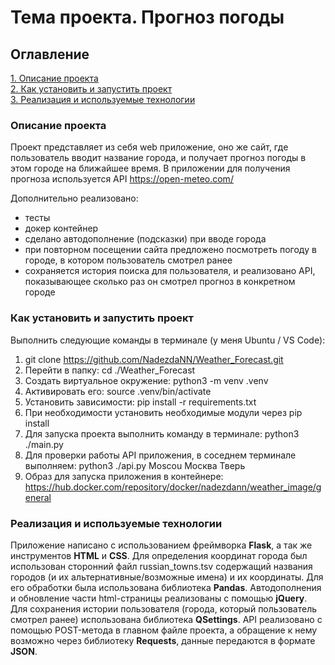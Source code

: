 # Тема проекта. Прогноз погоды

## Оглавление  
[1. Описание проекта](./README.md#Описание-проекта)   
[2. Как установить и запустить проект](./README.md#Как-установить-и-запустить-проект)  
[3. Реализация и используемые технологии](./README.md#Реализация-и-используемые-технологии)

### Описание проекта 
Проект представляет из себя web приложение, оно же сайт, где пользователь вводит название города, и получает прогноз погоды в этом городе на ближайшее время. В приложении для получения прогноза используется API https://open-meteo.com/ 

Дополнительно реализовано:
- тесты
- докер контейнер
- сделано автодополнение (подсказки) при вводе города
- при повторном посещении сайта предложено посмотреть погоду в городе, в котором пользователь смотрел ранее
- сохраняется история поиска для пользователя, и реализовано API, показывающее сколько раз он смотрел прогноз в конкретном городе

### Как установить и запустить проект
Выполнить следующие команды в терминале (у меня Ubuntu / VS Code):
1. git clone https://github.com/NadezdaNN/Weather_Forecast.git
2. Перейти в папку: cd ./Weather_Forecast
3. Создать виртуальное окружение: python3 -m venv .venv
4. Активировать его: source .venv/bin/activate
5. Установить зависимости: pip install -r requirements.txt
6. При необходимости установить необходимые модули через pip install 
7. Для запуска проекта выполнить команду в терминале: python3 ./main.py
8. Для проверки работы API приложения, в соседнем терминале выполняем: python3 ./api.py Moscou Москва Тверь
9. Образ для запуска приложения в контейнере: https://hub.docker.com/repository/docker/nadezdann/weather_image/general

### Реализация и используемые технологии
Приложение написано с использованием фреймворка **Flask**, а так же инструментов **HTML** и **CSS**. Для определения координат города был использован сторонний файл russian_towns.tsv содержащий названия городов (и их альтернативные/возможные имена) и их координаты. Для его обработки была использована библиотека **Pandas**. Автодополнения и обновление части html-страницы реализованы с помощью **jQuery**. Для сохранения истории пользователя (города, который пользователь смотрел ранее) использована библиотека **QSettings**. API реализовано с помощью POST-метода в главном файле проекта, а обращение к нему возможно через библиотеку **Requests**, данные передаются в формате **JSON**.
